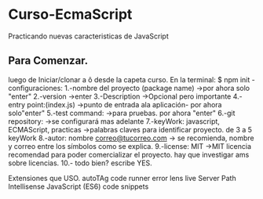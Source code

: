 # Curso-EcmaScript
Practicando nuevas caracteristicas de JavaScript

## Para Comenzar.

luego de Iniciar/clonar a ô desde la capeta curso. En la terminal:
    $ npm init
        -configuraciones:
            1.-nombre del proyecto (package name) ->por ahora solo "enter"
            2.-version  ->enter
            3.-Description  ->Opcional pero importante
            4.- entry point:(index.js) ->punto de entrada ala aplicación- por ahora solo"enter"
            5.-test command:    ->para pruebas. por ahora "enter"
            6.-git repository:  ->se configurará mas adelante
            7.-keyWork: javascript, ECMAScript, practicas  ->palabras claves para identificar proyecto. de 3 a 5 keyWork
            8.-autor: nombre  <correo@tucorreo.com> -> se recomienda, nombre y correo entre los símbolos como se explica.
            9.-license: MIT     ->MIT licencia recomendad para poder comercializar el proyecto. hay que investigar ams sobre licencias.
            10.- todo bien? escribe YES.

Extensiones que USO.
    autoTAg
    code runner
    error lens
    live Server
    Path Intellisense
    JavaScript (ES6) code snippets